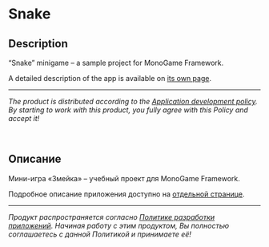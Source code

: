 # Snake

## Description

“Snake” minigame – a sample project for MonoGame Framework.

A detailed description of the app is available on [its own page](https://adslbarxatov.github.io/Snake).

---

*The product is distributed according to the [Application development policy](https://adslbarxatov.github.io/ADP).
By starting to work with this product, you fully agree with this Policy and accept it!*

&nbsp;



## Описание

Мини-игра «Змейка» – учебный проект для MonoGame Framework.

Подробное описание приложения доступно на [отдельной странице](https://adslbarxatov.github.io/Snake/ru).

---

*Продукт распространяется согласно [Политике разработки приложений](https://adslbarxatov.github.io/ADP/ru).
Начиная работу с этим продуктом, Вы полностью соглашаетесь с данной Политикой и принимаете её!*
